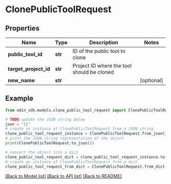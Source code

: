 # ClonePublicToolRequest


## Properties

Name | Type | Description | Notes
------------ | ------------- | ------------- | -------------
**public_tool_id** | **str** | ID of the public tool to clone | 
**target_project_id** | **str** | Project ID where the tool should be cloned | 
**new_name** | **str** |  | [optional] 

## Example

```python
from odin_sdk.models.clone_public_tool_request import ClonePublicToolRequest

# TODO update the JSON string below
json = "{}"
# create an instance of ClonePublicToolRequest from a JSON string
clone_public_tool_request_instance = ClonePublicToolRequest.from_json(json)
# print the JSON string representation of the object
print(ClonePublicToolRequest.to_json())

# convert the object into a dict
clone_public_tool_request_dict = clone_public_tool_request_instance.to_dict()
# create an instance of ClonePublicToolRequest from a dict
clone_public_tool_request_from_dict = ClonePublicToolRequest.from_dict(clone_public_tool_request_dict)
```
[[Back to Model list]](../README.md#documentation-for-models) [[Back to API list]](../README.md#documentation-for-api-endpoints) [[Back to README]](../README.md)



